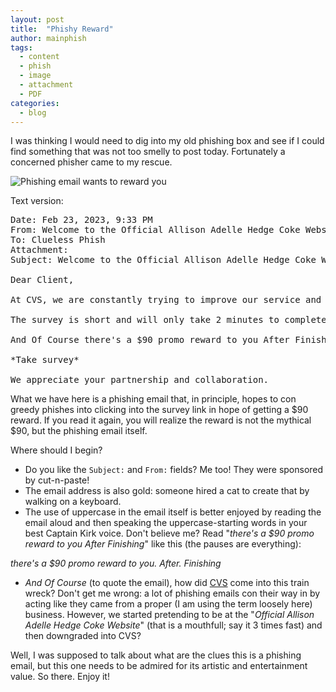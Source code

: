```yaml
---
layout: post
title:  "Phishy Reward"
author: mainphish
tags:
  - content
  - phish
  - image
  - attachment
  - PDF
categories: 
  - blog
---
```

I was thinking I would need to dig into my old phishing box and see if I could
find something that was not too smelly to post today. Fortunately a concerned
phisher came to my rescue.

<img src="/images/2023/phish10.png" class="align-center" alt="Phishing email wants to reward you">

Text version:
<pre>
Date: Feb 23, 2023, 9:33 PM
From: Welcome to the Official Allison Adelle Hedge Coke Website <leo5647gre@gmail.com>
To: Clueless Phish
Attachment: 
Subject: Welcome to the Official Allison Adelle Hedge Coke Website Re: 0xkxrl7c

Dear Client,

At CVS, we are constantly trying to improve our service and would like to hear your feedback on how we performed.

The survey is short and will only take 2 minutes to complete.

And Of Course there's a $90 promo reward to you After Finishing

*Take survey*

We appreciate your partnership and collaboration.
</pre>

What we have here is a phishing email that, in principle, hopes to con 
greedy phishes into clicking into the survey link in hope of
getting a $90 reward. 
If you read it again, you will realize the reward is not the mythical $90, 
but the phishing email itself. 

Where should I begin?

- Do you like the `Subject:` and `From:` fields? Me too! They were sponsored
by cut-n-paste!
- The email address is also gold: someone hired a cat to create that by walking
on a keyboard.
- The use of uppercase in the email itself is better enjoyed by reading the
email aloud and then speaking the uppercase-starting words in your best
Captain Kirk voice. Don't believe me? Read 
"*there's a $90 promo reward to you After Finishing*" like this
(the pauses are everything):

*there's a $90 promo reward to you. After. Finishing*

- *And Of Course* (to quote the email), how did 
[CVS](https://www.cvs.com/) come into this train wreck? 
Don't get me wrong: a lot of phishing emails con their way in by acting like
they came from a proper (I am using the term loosely here) business. 
However, we started pretending to be at the 
"*Official Allison Adelle Hedge Coke Website*" (that is a mouthfull; say it
3 times fast) and then downgraded into CVS? 

Well, I was supposed to talk about what are the clues this is a 
phishing email, but this one needs to be admired for its artistic and
entertainment value. So there. Enjoy it!
